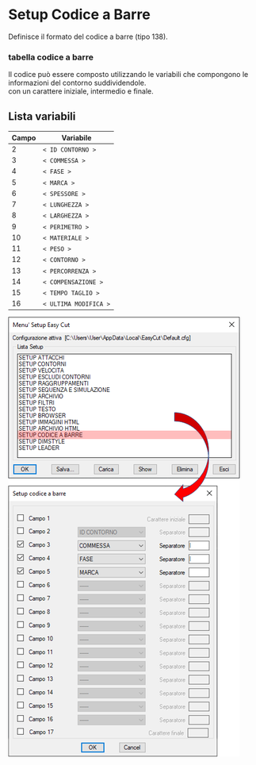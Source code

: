 # Setup Codice a Barre

Definisce il formato del codice a barre (tipo 138).

### tabella codice a barre

Il codice può essere composto utilizzando le variabili che compongono le informazioni del contorno suddividendole.<br/>
con un carattere iniziale, intermedio e finale.

## Lista variabili

| Campo | Variabile             |
| ----- | --------------------- |
| 2     | `< ID CONTORNO >`     |
| 3     | `< COMMESSA >`        |
| 4     | `< FASE >`            |
| 5     | `< MARCA >`           |
| 6     | `< SPESSORE >`        |
| 7     | `< LUNGHEZZA >`       |
| 8     | `< LARGHEZZA >`       |
| 9     | `< PERIMETRO >`       |
| 10    | `< MATERIALE >`       |
| 11    | `< PESO >`            |
| 12    | `< CONTORNO >`        |
| 13    | `< PERCORRENZA >`     |
| 14    | `< COMPENSAZIONE >`   |
| 15    | `< TEMPO TAGLIO >`    |
| 16    | `< ULTIMA MODIFICA >` |

![Setup Codice a Barre](/public/setup/menu-setup/setup-codice-a-barre.png)
